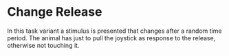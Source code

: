 Change Release
=======================

In this task variant a stimulus is presented that changes after a random time period. The animal has just to pull the joystick as response to the release, otherwise not touching it.

